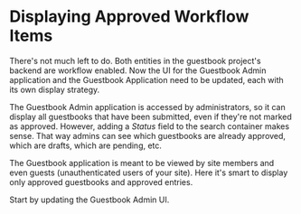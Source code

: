 # Displaying Approved Workflow Items 

There's not much left to do. Both entities in the guestbook project's backend
are workflow enabled. Now the UI for the Guestbook Admin application and the
Guestbook Application need to be updated, each with its own display strategy.

The Guestbook Admin application is accessed by administrators, so it can display
all guestbooks that have been submitted, even if they're not marked as approved.
However, adding a *Status* field to the search container makes sense. That way
admins can see which guestbooks are already approved, which are drafts, which
are pending, etc.

The Guestbook application is meant to be viewed by site members and even guests
(unauthenticated users of your site). Here it's smart to display only approved
guestbooks and approved entries.

Start by updating the Guestbook Admin UI.

